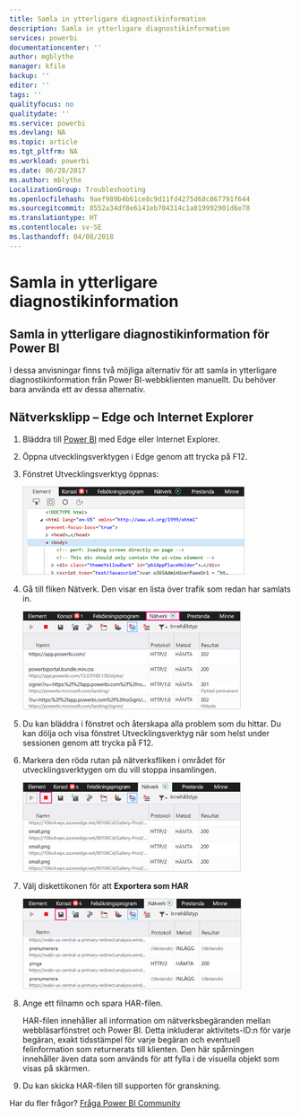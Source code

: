 ```yaml
---
title: Samla in ytterligare diagnostikinformation
description: Samla in ytterligare diagnostikinformation
services: powerbi
documentationcenter: ''
author: mgblythe
manager: kfile
backup: ''
editor: ''
tags: ''
qualityfocus: no
qualitydate: ''
ms.service: powerbi
ms.devlang: NA
ms.topic: article
ms.tgt_pltfrm: NA
ms.workload: powerbi
ms.date: 06/28/2017
ms.author: mblythe
LocalizationGroup: Troubleshooting
ms.openlocfilehash: 9aef989b4b61ce8c9d11fd4275d68c867791f644
ms.sourcegitcommit: 8552a34df8e6141eb704314c1a019992901d6e78
ms.translationtype: HT
ms.contentlocale: sv-SE
ms.lasthandoff: 04/08/2018
---
```

# <a name="capturing-additional-diagnostic-information"></a>Samla in ytterligare diagnostikinformation
## <a name="capturing-additional-diagnostic-information-for-power-bi"></a>Samla in ytterligare diagnostikinformation för Power BI
I dessa anvisningar finns två möjliga alternativ för att samla in ytterligare diagnostikinformation från Power BI-webbklienten manuellt.  Du behöver bara använda ett av dessa alternativ.

## <a name="network-capture---edge--internet-explorer"></a>Nätverksklipp – Edge och Internet Explorer
1. Bläddra till [Power BI](https://app.powerbi.com) med Edge eller Internet Explorer.
2. Öppna utvecklingsverktygen i Edge genom att trycka på F12.
3. Fönstret Utvecklingsverktyg öppnas: 
   
   ![](media/service-admin-capturing-additional-diagnostic-information-for-power-bi/edge-developer-tools.png)
4. Gå till fliken Nätverk. Den visar en lista över trafik som redan har samlats in. 
   
   ![](media/service-admin-capturing-additional-diagnostic-information-for-power-bi/edge-network-tab.png)
5. Du kan bläddra i fönstret och återskapa alla problem som du hittar. Du kan dölja och visa fönstret Utvecklingsverktyg när som helst under sessionen genom att trycka på F12.
6. Markera den röda rutan på nätverksfliken i området för utvecklingsverktygen om du vill stoppa insamlingen.
   
   ![](media/service-admin-capturing-additional-diagnostic-information-for-power-bi/edge-network-tab-stop.png)
7. Välj diskettikonen för att **Exportera som HAR**
   
   ![](media/service-admin-capturing-additional-diagnostic-information-for-power-bi/edge-network-tab-save.png)
8. Ange ett filnamn och spara HAR-filen.
   
    HAR-filen innehåller all information om nätverksbegäranden mellan webbläsarfönstret och Power BI.  Detta inkluderar aktivitets-ID:n för varje begäran, exakt tidsstämpel för varje begäran och eventuell felinformation som returnerats till klienten.  Den här spårningen innehåller även data som används för att fylla i de visuella objekt som visas på skärmen.
9. Du kan skicka HAR-filen till supporten för granskning.

Har du fler frågor? [Fråga Power BI Community](http://community.powerbi.com/)


